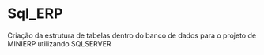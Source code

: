 # Sql_ERP
Criação da estrutura de tabelas dentro do banco de dados para o projeto de MINIERP utilizando SQLSERVER
